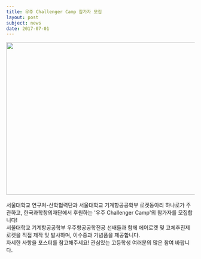 ```yaml
---
title: 우주 Challenger Camp 참가자 모집
layout: post
subject: news
date: 2017-07-01
---
```

<img src="https://github.com/hsb6350/hanaro.github.io/blob/master/assets/ChallengerCamp.png?raw=true" width="543" height="407"/>
<br/><br/>
서울대학교 연구처-산학협력단과 서울대학교 기계항공공학부 로켓동아리 하나로가 주관하고, 한국과학창의재단에서 후원하는 '우주 Challenger Camp'의 참가자를 모집합니다! 
<br/>
서울대학교 기계항공공학부 우주항공공학전공 선배들과 함께 에어로켓 및 고체추진제로켓을 직접 제작 및 발사하며, 이수증과 기념품을 제공합니다. 
<br/>자세한 사항을 포스터를 참고해주세요! 관심있는 고등학생 여러분의 많은 참여 바랍니다.
